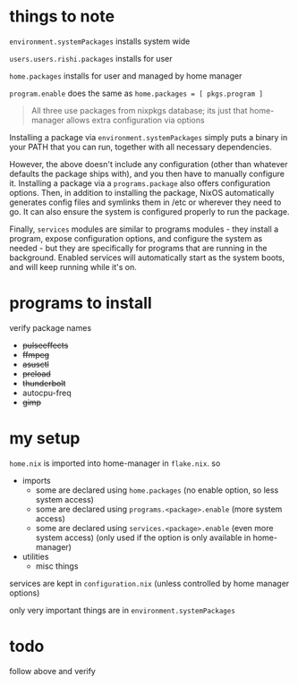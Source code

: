 # things to note

`environment.systemPackages` installs system wide

`users.users.rishi.packages` installs for user

`home.packages` installs for user and managed by home manager

`program.enable` does the same as `home.packages = [ pkgs.program ]`

> All three use packages from nixpkgs database; its just that home-manager allows extra configuration via options

 Installing a package via `environment.systemPackages` simply puts a binary in your PATH that you can run, together with all necessary dependencies.

However, the above doesn't include any configuration (other than whatever defaults the package ships with), and you then have to manually configure it. Installing a package via a `programs.package` also offers configuration options. Then, in addition to installing the package, NixOS automatically generates config files and symlinks them in /etc or wherever they need to go. It can also ensure the system is configured properly to run the package.

Finally, `services` modules are similar to programs modules - they install a program, expose configuration options, and configure the system as needed - but they are specifically for programs that are running in the background. Enabled services will automatically start as the system boots, and will keep running while it's on. 

# programs to install

verify package names

- ~~pulseeffects~~
- ~~ffmpeg~~
- ~~asusctl~~
- ~~preload~~
- ~~thunderbolt~~
- autocpu-freq
- ~~gimp~~

# my setup

`home.nix` is imported into home-manager in `flake.nix`. so
- imports
  - some are declared using `home.packages` (no enable option, so less system access)
  - some are declared using `programs.<package>.enable` (more system access)
  - some are declared using `services.<package>.enable` (even more system access) (only used if the option is only available in home-manager)
- utilities
  - misc things

services are kept in `configuration.nix` (unless controlled by home manager options)

only very important things are in `environment.systemPackages`

# todo

follow above and verify